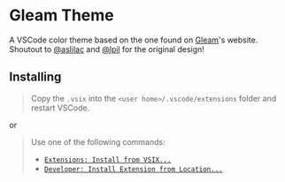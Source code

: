 # Gleam Theme

A VSCode color theme based on the one found on [Gleam](https://gleam.run)'s
website. Shoutout to [@aslilac](https://github.com/aslilac) and [@lpil](https://github.com/lpil) for the original design!

## Installing

> Copy the `.vsix` into the `<user home>/.vscode/extensions` folder and restart
> VSCode.

or

> Use one of the following commands:
> - [`Extensions: Install from VSIX...`](https://code.visualstudio.com/docs/editor/extension-marketplace#_install-from-a-vsix)
> - [`Developer: Install Extension from Location...`](https://code.visualstudio.com/updates/v1_74#_install-an-extension-located-on-disk)